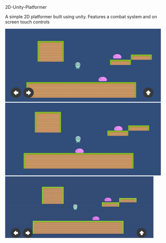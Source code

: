 2D-Unity-Platformer

A simple 2D platformer built using unity. Features a combat system and on screen touch controls

![Game Start Screen](/Images/Game.png)
![Combat](Images/gameCombat.png)
![Gameplay gih](Images/Gameplay.gif)